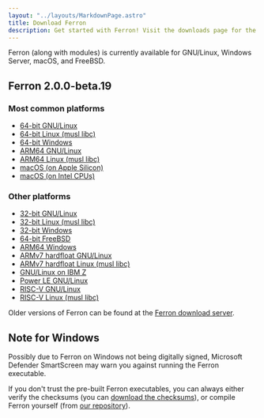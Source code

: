```yaml
---
layout: "../layouts/MarkdownPage.astro"
title: Download Ferron
description: Get started with Ferron! Visit the downloads page for the latest stable releases to find your perfect fit!
---
```


Ferron (along with modules) is currently available for GNU/Linux, Windows Server, macOS, and FreeBSD.

## Ferron 2.0.0-beta.19

### Most common platforms

- [64-bit GNU/Linux](https://dl.ferron.sh/2.0.0-beta.19/ferron-2.0.0-beta.19-x86_64-unknown-linux-gnu.zip)
- [64-bit Linux (musl libc)](https://dl.ferron.sh/2.0.0-beta.19/ferron-2.0.0-beta.19-x86_64-unknown-linux-musl.zip)
- [64-bit Windows](https://dl.ferron.sh/2.0.0-beta.19/ferron-2.0.0-beta.19-x86_64-pc-windows-msvc.zip)
- [ARM64 GNU/Linux](https://dl.ferron.sh/2.0.0-beta.19/ferron-2.0.0-beta.19-aarch64-unknown-linux-gnu.zip)
- [ARM64 Linux (musl libc)](https://dl.ferron.sh/2.0.0-beta.19/ferron-2.0.0-beta.19-aarch64-unknown-linux-musl.zip)
- [macOS (on Apple Silicon)](https://dl.ferron.sh/2.0.0-beta.19/ferron-2.0.0-beta.19-aarch64-apple-darwin.zip)
- [macOS (on Intel CPUs)](https://dl.ferron.sh/2.0.0-beta.19/ferron-2.0.0-beta.19-x86_64-apple-darwin.zip)

### Other platforms

- [32-bit GNU/Linux](https://dl.ferron.sh/2.0.0-beta.19/ferron-2.0.0-beta.19-i686-unknown-linux-gnu.zip)
- [32-bit Linux (musl libc)](https://dl.ferron.sh/2.0.0-beta.19/ferron-2.0.0-beta.19-i686-unknown-linux-musl.zip)
- [32-bit Windows](https://dl.ferron.sh/2.0.0-beta.19/ferron-2.0.0-beta.19-i686-pc-windows-msvc.zip)
- [64-bit FreeBSD](https://dl.ferron.sh/2.0.0-beta.19/ferron-2.0.0-beta.19-x86_64-unknown-freebsd.zip)
- [ARM64 Windows](https://dl.ferron.sh/2.0.0-beta.19/ferron-2.0.0-beta.19-aarch64-pc-windows-msvc.zip)
- [ARMv7 hardfloat GNU/Linux](https://dl.ferron.sh/2.0.0-beta.19/ferron-2.0.0-beta.19-armv7-unknown-linux-gnueabihf.zip)
- [ARMv7 hardfloat Linux (musl libc)](https://dl.ferron.sh/2.0.0-beta.19/ferron-2.0.0-beta.19-armv7-unknown-linux-musleabihf.zip)
- [GNU/Linux on IBM Z](https://dl.ferron.sh/2.0.0-beta.19/ferron-2.0.0-beta.19-s390x-unknown-linux-gnu.zip)
- [Power LE GNU/Linux](https://dl.ferron.sh/2.0.0-beta.19/ferron-2.0.0-beta.19-powerpc64le-unknown-linux-gnu.zip)
- [RISC-V GNU/Linux](https://dl.ferron.sh/2.0.0-beta.19/ferron-2.0.0-beta.19-riscv64gc-unknown-linux-gnu.zip)
- [RISC-V Linux (musl libc)](https://dl.ferron.sh/2.0.0-beta.19/ferron-2.0.0-beta.19-riscv64gc-unknown-linux-musl.zip)

Older versions of Ferron can be found at the [Ferron download server](https://dl.ferron.sh/).

## Note for Windows

Possibly due to Ferron on Windows not being digitally signed, Microsoft Defender SmartScreen may warn you against running the Ferron executable.

If you don't trust the pre-built Ferron executables, you can always either verify the checksums (you can [download the checksums](https://dl.ferron.sh/2.0.0-beta.19/ferron-2.0.0-beta.19.sha256sum)), or compile Ferron yourself (from [our repository](https://github.com/ferronweb/ferron)).
